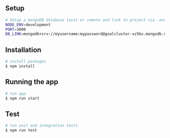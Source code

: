 ## Setup
```bash
# Setup a mongoDB database local or remote and link to project via .env file located in root directory
NODE_ENV=development
PORT=3000
DB_LINK=mongodb+srv://myusername:mypassword@goalcluster-xz5kx.mongodb.net/test?retryWrites=true&w=majority
```

## Installation

```bash
# install packages
$ npm install
```

## Running the app

```bash
# run app
$ npm run start
```

## Test

```bash
# run unit and integration tests
$ npm run test
```
